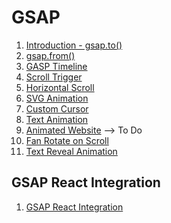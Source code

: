 # GSAP
1. [Introduction - gsap.to()](https://vigneshvaranasi.github.io/FSWD/GSAP/01-Introduction/)
2. [gsap.from()](https://vigneshvaranasi.github.io/FSWD/GSAP/02-gsap.from()/)
3. [GASP Timeline](https://vigneshvaranasi.github.io/FSWD/GSAP/03-gsap.timeline()/)
4. [Scroll Trigger](https://vigneshvaranasi.github.io/FSWD/GSAP/04-scrollTrigger/)
5. [Horizontal Scroll](https://vigneshvaranasi.github.io/FSWD/GSAP/05-Horizontal-Scroll/)
6. [SVG Animation](https://vigneshvaranasi.github.io/FSWD/GSAP/06-SVG-Animation/)
7. [Custom Cursor](https://vigneshvaranasi.github.io/FSWD/GSAP/07-Custom-Cursor/)
8. [Text Animation](https://vigneshvaranasi.github.io/FSWD/GSAP/08-Text-Animation/)
9. [Animated Website](https://vigneshvaranasi.github.io/FSWD/GSAP/09-Animated-Website/) --> To Do
10. [Fan Rotate on Scroll](https://vigneshvaranasi.github.io/FSWD/GSAP/10-Fan-Scroll-Animation/)
11. [Text Reveal Animation](https://vigneshvaranasi.github.io/FSWD/GSAP/11-Text-Reveal-Animation/)



## GSAP React Integration
1. [GSAP React Integration](https://gsap-react-theta.vercel.app/)